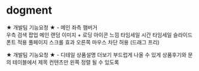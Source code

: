 # dogment

★ 개발팀 기능요청 ★ - 메인
  좌측 햄버거<br />
  우측 검색 팝업
  메인 랜덤 이미지 + 로딩 아이콘 느낌
  타임세일 시간
  타임세일 슬라이드
  폰트 적용
  풀페이지
  스크롤 효과
  오른쪽 마우스 차단 허용 (드래그 프리)


★ 개발팀 기능요청 ★ - 디테일
  상품설명 더보기 부드럽게 나올 수 있게
  상품후기와 문의 테이블에서 제목 컨텐츠만 왼쪽 정렬 될 수 있도록
